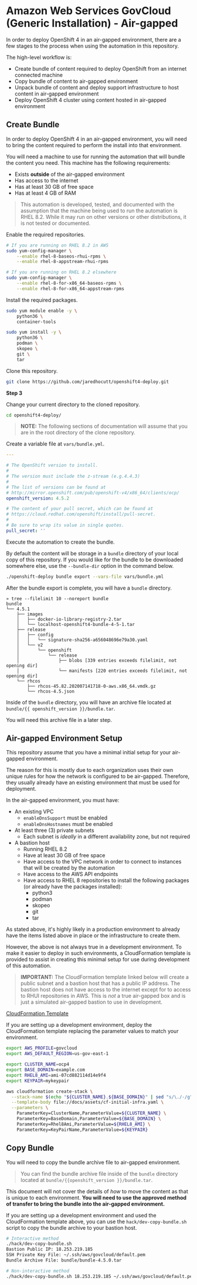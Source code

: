 # Amazon Web Services GovCloud (Generic Installation) - Air-gapped

In order to deploy OpenShift 4 in an air-gapped environment, there are a few
stages to the process when using the automation in this repository.

The high-level workflow is:

- Create bundle of content required to deploy OpenShift from an internet
  connected machine
- Copy bundle of content to air-gapped environment
- Unpack bundle of content and deploy support infrastructure to host content in
  air-gapped environment
- Deploy OpenShift 4 cluster using content hosted in air-gapped environment


## Create Bundle

In order to deploy OpenShift 4 in an air-gapped environment, you will need to
bring the content required to perform the install into that environment.

You will need a machine to use for running the automation that will bundle the
content you need. This machine has the following requirements:

- Exists **outside** of the air-gapped environment
- Has access to the internet
- Has at least 30 GB of free space
- Has at least 4 GB of RAM

> This automation is developed, tested, and documented with the assumption that
> the machine being used to run the automation is RHEL 8.2. While it may run on
> other versions or other distributions, it is not tested or documented.

Enable the required repositories.

```bash
# If you are running on RHEL 8.2 in AWS
sudo yum-config-manager \
    --enable rhel-8-baseos-rhui-rpms \
    --enable rhel-8-appstream-rhui-rpms

# If you are running on RHEL 8.2 elsewhere
sudo yum-config-manager \
    --enable rhel-8-for-x86_64-baseos-rpms \
    --enable rhel-8-for-x86_64-appstream-rpms
```

Install the required packages.

```bash
sudo yum module enable -y \
    python36 \
    container-tools

sudo yum install -y \
    python36 \
    podman \
    skopeo \
    git \
    tar
```

Clone this repository.

```bash
git clone https://github.com/jaredhocutt/openshift4-deploy.git
```

**Step 3**

Change your current directory to the cloned repository.

```bash
cd openshift4-deploy/
```

> **NOTE:** The following sections of documentation will assume that you are in
> the root directory of the clone repository.

Create a variable file at `vars/bundle.yml`.

```yaml
---

# The OpenShift version to install.
#
# The version must include the z-stream (e.g.4.4.3)
#
# The list of versions can be found at
# http://mirror.openshift.com/pub/openshift-v4/x86_64/clients/ocp/
openshift_version: 4.5.2

# The content of your pull secret, which can be found at
# https://cloud.redhat.com/openshift/install/pull-secret.
#
# Be sure to wrap its value in single quotes.
pull_secret: ''
```

Execute the automation to create the bundle.

By default the content will be storage in a `bundle` directory of your local
copy of this repository. If you would like for the bundle to be downloaded
somewhere else, use the `--bundle-dir` option in the command below.

```bash
./openshift-deploy bundle export --vars-file vars/bundle.yml
```

After the bundle export is complete, you will have a `bundle` directory.

```text
» tree --filelimit 10 --noreport bundle
bundle
└── 4.5.1
    ├── images
    │   ├── docker-io-library-registry-2.tar
    │   └── localhost-openshift4-bundle-4-5-1.tar
    ├── release
    │   ├── config
    │   │   └── signature-sha256-a656048696e79a30.yaml
    │   └── v2
    │       └── openshift
    │           └── release
    │               ├── blobs [339 entries exceeds filelimit, not opening dir]
    │               └── manifests [220 entries exceeds filelimit, not opening dir]
    └── rhcos
        ├── rhcos-45.82.202007141718-0-aws.x86_64.vmdk.gz
        └── rhcos-4.5.json
```

Inside of the `bundle` directory, you will have an archive file located at
`bundle/{{ openshift_version }}/bundle.tar`.

You will need this archive file in a later step.


## Air-gapped Environment Setup

This repository assume that you have a minimal initial setup for your
air-gapped environment.

The reason for this is mostly due to each organization uses their own unique
rules for how the network is configured to be air-gapped. Therefore, they
usually already have an existing environment that must be used for deployment.

In the air-gapped environment, you must have:

- An existing VPC
  - `enableDnsSupport` must be enabled
  - `enableDnsHostnames` must be enabled
- At least three (3) private subnets
  - Each subnet is _ideally_ in a different availability zone, but not required
- A bastion host
  - Running RHEL 8.2
  - Have at least 30 GB of free space
  - Have access to the VPC network in order to connect to instances that will
    be created by the automation
  - Have access to the AWS API endpoints
  - Have access to RHEL 8 repositories to install the following packages (or
    already have the packages installed):
    - python3
    - podman
    - skopeo
    - git
    - tar

As stated above, it's highly likely in a production environment to already have
the items listed above in place or the infrastructure to create them.

However, the above is not always true in a development environment. To make it
easier to deploy in such environments, a CloudFormation template is provided to
assist in creating this minimal setup for use during development of this
automation.

> **IMPORTANT:** The CloudFormation template linked below will create a public
> subnet and a bastion host that has a public IP address. The bastion host does
> not have access to the internet except for to access to RHUI repositories in
> AWS. This is _not_ a true air-gapped box and is just a simulated air-gapped
> bastion to use in development.

[CloudFormation Template](../assets/cf-initial-infra.yaml)

If you are setting up a development environment, deploy the CloudFormation
template replacing the parameter values to match your environment.

```bash
export AWS_PROFILE=govcloud
export AWS_DEFAULT_REGION=us-gov-east-1

export CLUSTER_NAME=ocp4
export BASE_DOMAIN=example.com
export RHEL8_AMI=ami-07cd882114d14e9f4
export KEYPAIR=mykeypair

aws cloudformation create-stack \
  --stack-name $(echo "${CLUSTER_NAME}.${BASE_DOMAIN}" | sed "s/\./-/g") \
  --template-body file://docs/assets/cf-initial-infra.yaml \
  --parameters \
    ParameterKey=ClusterName,ParameterValue=${CLUSTER_NAME} \
    ParameterKey=BaseDomain,ParameterValue=${BASE_DOMAIN} \
    ParameterKey=Rhel8Ami,ParameterValue=${RHEL8_AMI} \
    ParameterKey=KeyPairName,ParameterValue=${KEYPAIR}
```

## Copy Bundle

You will need to copy the bundle archive file to air-gapped environment.

> You can find the bundle archive file inside of the `bundle` directory located
> at `bundle/{{openshift_version }}/bundle.tar`.

This document will not cover the details of _how_ to move the content as that
is unique to each environment. **You will need to use the approved method of
transfer to bring the bundle into the air-gapped environment.**

If you are setting up a development environment and used the CloudFormation
template above, you can use the `hack/dev-copy-bundle.sh` script to copy the
bundle archive to your bastion host.

```bash
# Interactive method
./hack/dev-copy-bundle.sh
Bastion Public IP: 18.253.219.185
SSH Private Key File: ~/.ssh/aws/govcloud/default.pem
Bundle Archive File: bundle/bundle-4.5.0.tar

# Non-interactive method
./hack/dev-copy-bundle.sh 18.253.219.185 ~/.ssh/aws/govcloud/default.pem bundle/bundle-4.5.0.tar
```
